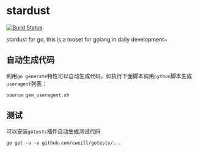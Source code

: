 # stardust

[![Build Status](https://travis-ci.org/dba3306/starjazz.svg?branch=master)](https://travis-ci.org/dba3306/starjazz)

stardust for go, this is a tooset for golang in daily development~

## 自动生成代码
利用`go generate`特性可以自动生成代码，如执行下面脚本调用`python`脚本生成`useragent`列表：
```shell
source gen_useragent.sh
```

## 测试
可以安装`gotests`插件自动生成测试代码
```shell
go get -u -v github.com/cweill/gotests/...
```
